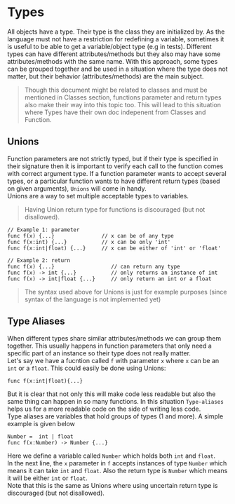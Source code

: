 # Types

All objects have a type. Their type is the class they are initialized by. As the language must not have a restriction for redefining a variable, sometimes it is useful to be able to get a variable/object type (e.g in tests). Different types can have different attributes/methods but they also may have some attributes/methods with the same name. With this approach, some types can be grouped together and be used in a situation where the type does not matter, but their behavior (attributes/methods) are the main subject.

> Though this document might be related to classes and must be mentioned in Classes section, functions parameter and return types also make their way into this topic too. This will lead to this situation where Types have their own doc indepenent from Classes and Function.


## Unions

Function parameters are not strictly typed, but if their type is specified in their signature then it is important to verify each call to the function comes with correct argument type. If a function parameter wants to accept several types, or a particular function wants to have different return types (based on given arguments), `Unions` will come in handy.\
Unions are a way to set multiple acceptable types to variables.
> Having Union return type for functions is discouraged (but not disallowed).

    // Example 1: parameter
    func f(x) {...}               // x can be of any type
    func f(x:int) {...}           // x can be only 'int'
    func f(x:int|float) {...}     // x can be either of 'int' or 'float'

    // Example 2: return
    func f(x) {...}                  // can return any type
    func f(x) -> int {...}           // only returns an instance of int
    func f(x) -> int|float {...}     // only return an int or a float
> The syntax used above for Unions is just for example purposes (since syntax of the language is not implemented yet)


## Type Aliases

When different types share similar attributes/methods we can group them together. This usually happens in function parameters that only need a specific part of an instance so their type does not really matter.\
Let's say we have a fucntion called `f` with parameter `x` where `x` can be an `int` or a `float`. This could easily be done using Unions:

    func f(x:int|float){...}

But it is clear that not only this will make code less readable but also the same thing can happen in so many functions. In this situation `Type-aliases` helps us for a more readable code on the side of writing less code.\
Type aliases are variables that hold groups of types (1 and more). A simple example is given below

    Number =  int | float
    func f(x:Number) -> Number {...}

Here we define a variable called `Number` which holds both `int` and `float`.\
In the next line, the `x` parameter in `f` accepts instances of type `Number` which means it can take `int` and `float`. Also the return type is `Number` which means it will be either `int` or `float`.\
Note that this is the same as Unions where using uncertain return type is discouraged (but not disallowed).
